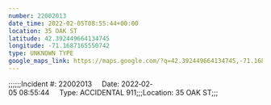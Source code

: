 ```yaml
---
number: 22002013
date_time: 2022-02-05T08:55:44+00:00
location: 35 OAK ST
latitude: 42.392449664134745
longitude: -71.1687165550742
type: UNKNOWN TYPE
google_maps_link: https://maps.google.com/?q=42.392449664134745,-71.1687165550742
---
```


;;;;;;Incident #: 22002013     Date: 2022‐02‐05 08:55:44     Type: ACCIDENTAL 911;;;Location: 35 OAK ST;;;

